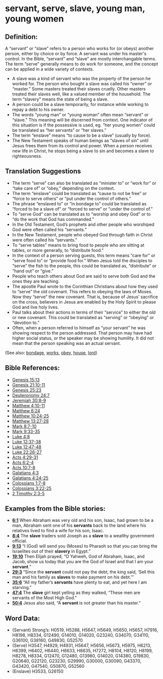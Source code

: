 # servant, serve, slave, young man, young women

## Definition:

A “servant” or “slave” refers to a person who works for (or obeys) another person, either by choice or by force. A servant was under his master's control. In the Bible, “servant” and “slave” are mostly interchangable terms.
The term “serve” generally means to do work for someone, and the concept can be applied in a wide variety of contexts.

* A slave was a kind of servant who was the property of the person he worked for. The person who bought a slave was called his “owner” or “master.” Some masters treated their slaves cruelly. Other masters treated their slaves well, like a valued member of the household. The term “slavery” means the state of being a slave.
* A person could be a slave temporarily, for instance while working to repay a debt to his owner.
* The words “young man” or “young woman” often mean “servant” or “slave.” This meaning will be discerned from context. One indicator of this situation is if the possessive is used, eg. “her young women” could be translated as “her servants” or “her slaves.”
* The term “enslave” means “to cause to be a slave” (usually by force).
* The New Testament speaks of human beings as “slaves of sin” until Jesus frees them from its control and power. When a person receives new life in Christ, he stops being a slave to sin and becomes a slave to righteousness.

## Translation Suggestions

* The term “serve” can also be translated as “minister to” or “work for” or “take care of” or “obey,” depending on the context.
* The term “enslave” could be translated as “cause to not be free” or “force to serve others” or “put under the control of others.”
* The phrase “enslaved to” or “in bondage to” could be translated as “forced to be a slave of” or “forced to serve” or “under the control of.”
* To “serve God” can be translated as to “worship and obey God” or to “do the work that God has commanded.”
* In the Old Testament, God’s prophets and other people who worshiped God were often called his “servants.”
* In the New Testament, people who obeyed God through faith in Christ were often called his “servants.”
* To “serve tables” means to bring food to people who are sitting at tables, or more generally, to “distribute food.”
* In the context of a person serving guests, this term means “care for” or “serve food to” or “provide food for.” When Jesus told the disciples to “serve” the fish to the people, this could be translated as, “distribute” or “hand out” or “give.”
* People who teach others about God are said to serve both God and the ones they are teaching.
* The apostle Paul wrote to the Corinthian Christians about how they used to “serve” the old covenant. This refers to obeying the laws of Moses. Now they “serve” the new covenant. That is, because of Jesus’ sacrifice on the cross, believers in Jesus are enabled by the Holy Spirit to please God and live holy lives.
* Paul talks about their actions in terms of their “service” to either the old or new covenant. This could be translated as “serving” or “obeying” or “devotion to.”
* Often, when a person referred to himself as “your servant” he was showing respect to the person addressed. That person may have had higher social status, or the speaker may be showing humility. It did not mean that the person speaking was an actual servant.

(See also: [bondage](../kt/bond.md), [works](../kt/works.md), [obey](../other/obey.md), [house](../other/house.md), [lord](../kt/lord.md))

## Bible References:

* [Genesis 15:13](rc://en/tn/help/gen/15/13)
* [Genesis 21:10-11](rc://en/tn/help/gen/21/10)
* [Genesis 25:23](rc://en/tn/help/gen/25/23)
* [Deuteronomy 24:7](rc://en/tn/help/deu/24/7)
* [Jeremiah 30:8-9](rc://en/tn/help/jer/30/08)
* [Matthew 4:10-11](rc://en/tn/help/mat/04/10)
* [Matthew 6:24](rc://en/tn/help/mat/06/24)
* [Matthew 10:24-25](rc://en/tn/help/mat/10/24)
* [Matthew 13:27-28](rc://en/tn/help/mat/13/27)
* [Mark 8:7-10](rc://en/tn/help/mrk/08/07)
* [Mark 9:33-35](rc://en/tn/help/mrk/09/33)
* [Luke 4:8](rc://en/tn/help/luk/04/08)
* [Luke 12:37-38](rc://en/tn/help/luk/12/37)
* [Luke 12:47-48](rc://en/tn/help/luk/12/47)
* [Luke 22:26-27](rc://en/tn/help/luk/22/26)
* [Acts 4:29-31](rc://en/tn/help/act/04/29)
* [Acts 6:2-4](rc://en/tn/help/act/06/02)
* [Acts 10:7-8](rc://en/tn/help/act/10/07)
* [Galatians 4:3](rc://en/tn/help/gal/04/03)
* [Galatians 4:24-25](rc://en/tn/help/gal/04/24)
* [Colossians 1:7-8](rc://en/tn/help/col/01/07)
* [Colossians 3:22-25](rc://en/tn/help/col/03/22)
* [2 Timothy 2:3-5](rc://en/tn/help/2ti/02/03)

## Examples from the Bible stories:

* __[6:1](rc://en/tn/help/obs/06/01)__ When Abraham was very old and his son, Isaac, had grown to be a man, Abraham sent one of his __servants__ back to the land where his relatives lived to find a wife for his son, Isaac.
* __[8:4](rc://en/tn/help/obs/08/04)__ The __slave__ traders sold Joseph as a __slave__ to a wealthy government official.
* __[9:13](rc://en/tn/help/obs/09/13)__ “I (God) will send you (Moses) to Pharaoh so that you can bring the Israelites out of their __slavery__ in Egypt.”
* __[19:10](rc://en/tn/help/obs/19/10)__ Then Elijah prayed, “O Yahweh, God of Abraham, Isaac, and Jacob, show us today that you are the God of Israel and that I am your __servant__.”
* __[29:3](rc://en/tn/help/obs/29/03)__ “Since the __servant__ could not pay the debt, the king said, ‘Sell this man and his family as __slaves__ to make payment on his debt.’”
* __[35:6](rc://en/tn/help/obs/35/06)__ “All my father’s __servants__ have plenty to eat, and yet here I am starving.”
* __[47:4](rc://en/tn/help/obs/47/04)__ The __slave__ girl kept yelling as they walked, “These men are servants of the Most High God.”
* __[50:4](rc://en/tn/help/obs/50/04)__ Jesus also said, “A __servant__ is not greater than his master.”

## Word Data:

* (Servant) Strong’s: H0519, H5288, H5647, H5649, H5650, H5657, H7916, H8198, H8334, G12490, G14010, G14020, G23240, G34070, G34110, G36100, G38160, G49830, G52570
* (Serve) H3547, H4929, H4931, H5647, H5656, H5673, H5975, H6213, H6399, H6402, H6440, H6633, H6635, H7272, H8104, H8120, H8199, H8278, H8334, G12470, G12480, G13980, G14020, G14380, G19830, G20640, G22120, G23230, G29990, G30000, G30090, G43370, G43420, G47540, G50870, G52560
* (Enslave) H3533, G26150
